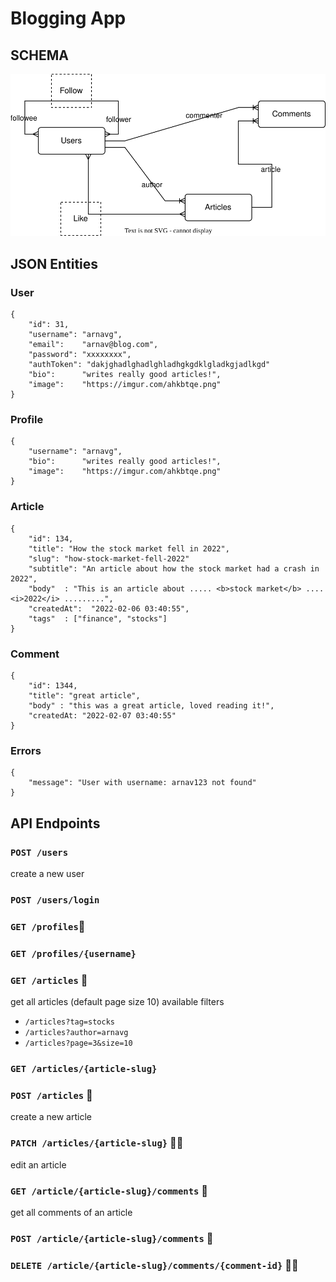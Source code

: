 # Blogging App 

## SCHEMA

![Blogging App Schema](./blogging-app.drawio.svg)

## JSON Entities

### User 

    {
	    "id": 31,
	    "username": "arnavg",
	    "email":	"arnav@blog.com",
	    "password": "xxxxxxxx",
	    "authToken": "dakjghadlghadlghladhgkgdklgladkgjadlkgd"
	    "bio": 		"writes really good articles!",
	    "image":	"https://imgur.com/ahkbtqe.png"
    }

### Profile 

    {
	    "username": "arnavg",
	    "bio": 		"writes really good articles!",
	    "image":	"https://imgur.com/ahkbtqe.png"
    }

### Article 

    {
	    "id": 134,
	    "title": "How the stock market fell in 2022",
	    "slug": "how-stock-market-fell-2022"
	    "subtitle": "An article about how the stock market had a crash in 2022",
	    "body"	: "This is an article about ..... <b>stock market</b> .... <i>2022</i> .........",
	    "createdAt":  "2022-02-06 03:40:55",
	    "tags"	: ["finance", "stocks"]
    }
	  

### Comment 

    {
	    "id": 1344,
	    "title": "great article",
	    "body" : "this was a great article, loved reading it!",
	    "createdAt: "2022-02-07 03:40:55"
    }

### Errors 
```
{
    "message": "User with username: arnav123 not found"
}
```

## API Endpoints 

### `POST /users` 
create a new user 

### `POST /users/login` 

### `GET /profiles`📄

### `GET /profiles/{username}` 


### `GET /articles` 📄
get all articles (default page size 10)
available filters 

- `/articles?tag=stocks`
- `/articles?author=arnavg`
- `/articles?page=3&size=10`

### `GET /articles/{article-slug}`

### `POST /articles` 🔐
create a new article 

### `PATCH /articles/{article-slug}` 🔐👤
edit an article 


### `GET /article/{article-slug}/comments` 📄 
get all comments of an article 

### `POST /article/{article-slug}/comments` 🔐

### `DELETE /article/{article-slug}/comments/{comment-id}` 🔐👤

